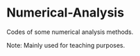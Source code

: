 # Numerical-Analysis
Codes of some numerical analysis methods.

Note:
Mainly used for teaching purposes.

